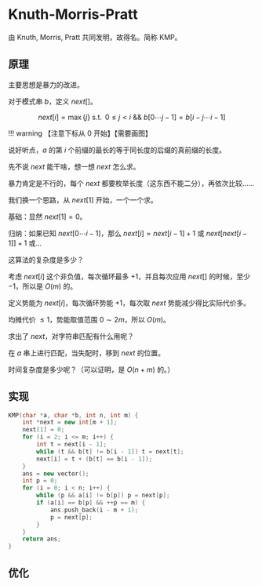 # Knuth-Morris-Pratt

由 Knuth, Morris, Pratt 共同发明，故得名。简称 KMP。

## 原理

主要思想是暴力的改进。

对于模式串 $b$，定义 $next[]$。

$$
next[i] = \max\{j\}\ \operatorname{s.t.}\ 0 \leq j<i\ \&\&\ b[0 \cdots j-1]=b[i-j \cdots i-1]
$$

!!! warning
    【注意下标从 $0$ 开始】【需要画图】

说好听点，$a$ 的第 $i$ 个前缀的最长的等于同长度的后缀的真前缀的长度。

先不说 $next$ 能干啥，想一想 $next$ 怎么求。

暴力肯定是不行的，每个 $next$ 都要枚举长度（这东西不能二分），再依次比较……

我们换一个思路，从 $next[1]$ 开始，一个一个求。

基础：显然 $next[1]=0$。

归纳：如果已知 $next[0 \cdots i-1]$，那么 $next[i]=next[i-1]+1$ 或 $next[next[i-1]]+1$ 或…

这算法的复杂度是多少？

考虑 $next[i]$ 这个非负值，每次循环最多 $+1$，并且每次应用 $next[]$ 的时候，至少 $-1$，所以是 $O(m)$ 的。

定义势能为 $next[i]$，每次循环势能 $+1$，每次取 $next$ 势能减少得比实际代价多。

均摊代价 $\leq 1$，势能取值范围 $0 \sim 2m$，所以 $O(m)$。

求出了 $next$，对字符串匹配有什么用呢？

在 $a$ 串上进行匹配，当失配时，移到 $next$ 的位置。

时间复杂度是多少呢？（可以证明，是 $O(n+m)$ 的。）

## 实现

```cpp
KMP(char *a, char *b, int n, int m) {
	int *next = new int[m + 1];
	next[1] = 0;
	for (i = 2; i <= m; i++) {
		int t = next[i - 1];
		while (t && b[t] != b[i - 1]) t = next[t];
		next[i] = t + (b[t] == b[i - 1]);
	}
	ans = new vector();
	int p = 0;
	for (i = 0; i < n; i++) {
		while (p && a[i] != b[p]) p = next[p];
		if (a[i] == b[p] && ++p == m) {
			ans.push_back(i - m + 1);
			p = next[p];
		}
	}
	return ans;
}
```

## 优化
